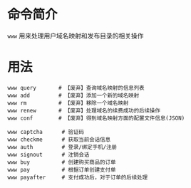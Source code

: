 命令简介
======= 

`www` 用来处理用户域名映射和发布目录的相关操作
    

用法
=======

```
www query       # 【废弃】查询域名映射的信息列表
www add         # 【废弃】添加一个新的域名映射
www rm          # 【废弃】移除一个域名映射
www renew       # 【废弃】处理域名的续费成功的后续操作
www conf        # 【废弃】得到域名映射方面的配置文件信息(JSON)

www captcha      # 验证码
www checkme      # 获取当前会话信息
www auth         # 登录/绑定手机/注册
www signout      # 注销会话 
www buy          # 创建购买商品的订单
www pay          # 根据订单创建支付单
www payafter     # 支付成功后，对于订单的后续处理
```
